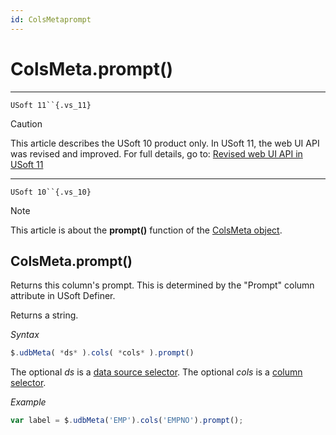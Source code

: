 ```yaml
---
id: ColsMetaprompt
---
```


# ColsMeta.prompt()



----

`USoft 11``{.vs_11}`

> [!CAUTION]
> This article describes the USoft 10 product only.
> In USoft 11, the web UI API was revised and improved. For full details, go to:
> [Revised web UI API in USoft 11](/docs/Web%20and%20app%20UIs/UDB%20udb/Revised%20web%20UI%20API%20in%20USoft%2011.md)

----

`USoft 10``{.vs_10}`

> [!NOTE]
> This article is about the **prompt()** function of the [ColsMeta object](/docs/Web%20and%20app%20UIs/UDB%20ColsMeta).

## **ColsMeta.prompt()**

Returns this column's prompt. This is determined by the "Prompt" column attribute in USoft Definer.

Returns a string.

*Syntax*

```js
$.udbMeta( *ds* ).cols( *cols* ).prompt()
```

The optional *ds* is a [data source selector](/docs/Web%20and%20app%20UIs/UDB%20DataSourceMetaContainer/UDB%20DataSourceMetaContainer%20object.md). The optional *cols* is a [column selector](/docs/Web%20and%20app%20UIs/UDB%20ColsMeta/UDB%20ColsMeta%20object.md).

*Example*

```js
var label = $.udbMeta('EMP').cols('EMPNO').prompt();
```

 